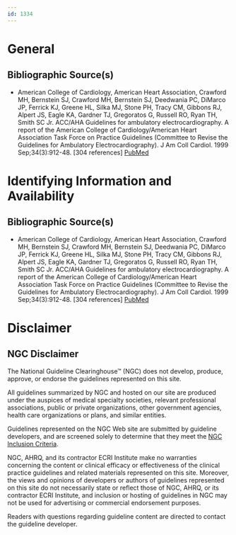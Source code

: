 ```yaml
---
id: 1334
---
```


# General

## Bibliographic Source(s)

- American College of Cardiology, American Heart Association, Crawford MH, Bernstein SJ, Crawford MH, Bernstein SJ, Deedwania PC, DiMarco JP, Ferrick KJ, Greene HL, Silka MJ, Stone PH, Tracy CM, Gibbons RJ, Alpert JS, Eagle KA, Gardner TJ, Gregoratos G, Russell RO, Ryan TH, Smith SC Jr. ACC/AHA Guidelines for ambulatory electrocardiography. A report of the American College of Cardiology/American Heart Association Task Force on Practice Guidelines (Committee to Revise the Guidelines for Ambulatory Electrocardiography). J Am Coll Cardiol. 1999 Sep;34(3):912-48. [304 references] [ PubMed ](http://www.ncbi.nlm.nih.gov/entrez/query.fcgi?cmd=Retrieve&db=pubmed&dopt=Abstract&list_uids=10483977)

# Identifying Information and Availability

## Bibliographic Source(s)

- American College of Cardiology, American Heart Association, Crawford MH, Bernstein SJ, Crawford MH, Bernstein SJ, Deedwania PC, DiMarco JP, Ferrick KJ, Greene HL, Silka MJ, Stone PH, Tracy CM, Gibbons RJ, Alpert JS, Eagle KA, Gardner TJ, Gregoratos G, Russell RO, Ryan TH, Smith SC Jr. ACC/AHA Guidelines for ambulatory electrocardiography. A report of the American College of Cardiology/American Heart Association Task Force on Practice Guidelines (Committee to Revise the Guidelines for Ambulatory Electrocardiography). J Am Coll Cardiol. 1999 Sep;34(3):912-48. [304 references] [ PubMed ](http://www.ncbi.nlm.nih.gov/entrez/query.fcgi?cmd=Retrieve&db=pubmed&dopt=Abstract&list_uids=10483977)

# Disclaimer

## NGC Disclaimer

The National Guideline Clearinghouse™ (NGC) does not develop, produce, approve, or endorse the guidelines represented on this site.

All guidelines summarized by NGC and hosted on our site are produced under the auspices of medical specialty societies, relevant professional associations, public or private organizations, other government agencies, health care organizations or plans, and similar entities.

Guidelines represented on the NGC Web site are submitted by guideline developers, and are screened solely to determine that they meet the [NGC Inclusion Criteria](/help-and-about/summaries/inclusion-criteria).

NGC, AHRQ, and its contractor ECRI Institute make no warranties concerning the content or clinical efficacy or effectiveness of the clinical practice guidelines and related materials represented on this site. Moreover, the views and opinions of developers or authors of guidelines represented on this site do not necessarily state or reflect those of NGC, AHRQ, or its contractor ECRI Institute, and inclusion or hosting of guidelines in NGC may not be used for advertising or commercial endorsement purposes.

Readers with questions regarding guideline content are directed to contact the guideline developer.

